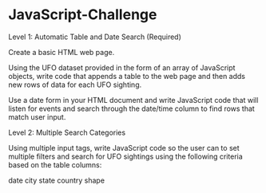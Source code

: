 # JavaScript-Challenge

Level 1: Automatic Table and Date Search (Required)

Create a basic HTML web page.

Using the UFO dataset provided in the form of an array of JavaScript objects, 
write code that appends a table to the web page and then adds new rows of data 
for each UFO sighting.

Use a date form in your HTML document and write JavaScript code that will listen 
for events and search through the date/time column to find rows that match user input.


Level 2: Multiple Search Categories

Using multiple input tags, write JavaScript code so the user can to set multiple filters 
and search for UFO sightings using the following criteria based on the table columns:

date
city
state
country
shape